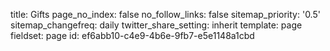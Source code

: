 title: Gifts
page_no_index: false
no_follow_links: false
sitemap_priority: '0.5'
sitemap_changefreq: daily
twitter_share_setting: inherit
template: page
fieldset: page
id: ef6abb10-c4e9-4b6e-9fb7-e5e1148a1cbd
